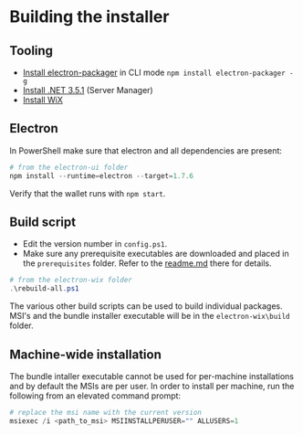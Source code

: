 # Building the installer

## Tooling

- [Install electron-packager](https://github.com/electron/electron-packager) in CLI mode `npm install electron-packager -g`
- [Install .NET 3.5.1](https://docs.microsoft.com/en-us/dotnet/framework/install/dotnet-35-windows-10) (Server Manager)
- [Install WiX](https://wixtoolset.org/)

## Electron

In PowerShell make sure that electron and all dependencies are present:

````PowerShell
# from the electron-ui folder
npm install --runtime=electron --target=1.7.6
````

Verify that the wallet runs with `npm start`.

## Build script

- Edit the version number in `config.ps1`.
- Make sure any prerequisite executables are downloaded and placed in the `prerequisites` folder. Refer to the [readme.md](./prerequisites/readme.md) there for details.

````PowerShell
# from the electron-wix folder
.\rebuild-all.ps1
````

The various other build scripts can be used to build individual packages. MSI's and the bundle installer executable will be in the `electron-wix\build` folder.

## Machine-wide installation

The bundle intaller executable cannot be used for per-machine installations and by default the MSIs are per user. 
In order to install per machine, run the following from an elevated command prompt:

````PowerShell
# replace the msi name with the current version
msiexec /i <path_to_msi> MSIINSTALLPERUSER="" ALLUSERS=1
````
